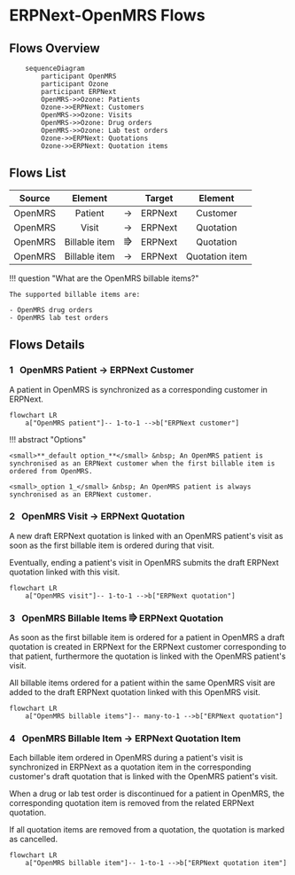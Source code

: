 # ERPNext-OpenMRS Flows

## Flows Overview

``` mermaid
    sequenceDiagram
        participant OpenMRS
        participant Ozone
        participant ERPNext
        OpenMRS->>Ozone: Patients
        Ozone->>ERPNext: Customers
        OpenMRS->>Ozone: Visits
        OpenMRS->>Ozone: Drug orders
        OpenMRS->>Ozone: Lab test orders
        Ozone->>ERPNext: Quotations
        Ozone->>ERPNext: Quotation items
```

## Flows List

|Source|Element| |Target|Element|
|:---:|:---:|:---:|:---:|:---:|
|OpenMRS|Patient|→|ERPNext|Customer|
|OpenMRS|Visit|→|ERPNext|Quotation|
|OpenMRS|Billable item|⭆|ERPNext|Quotation|
|OpenMRS|Billable item|→|ERPNext|Quotation item|


!!! question "What are the OpenMRS billable items?"

    The supported billable items are:

    - OpenMRS drug orders
    - OpenMRS lab test orders

## Flows Details

### **1** &nbsp; OpenMRS Patient → ERPNext Customer

A patient in OpenMRS is synchronized as a corresponding customer in ERPNext.

``` mermaid
flowchart LR
    a["OpenMRS patient"]-- 1-to-1 -->b["ERPNext customer"]
```

!!! abstract "Options"

    <small>**_default option_**</small> &nbsp; An OpenMRS patient is synchronised as an ERPNext customer when the first billable item is ordered from OpenMRS.

    <small>_option 1_</small> &nbsp; An OpenMRS patient is always synchronised as an ERPNext customer.

### **2** &nbsp; OpenMRS Visit → ERPNext Quotation

A new draft ERPNext quotation is linked with an OpenMRS patient's visit as soon as the first billable item is ordered during that visit.

Eventually, ending a patient's visit in OpenMRS submits the draft ERPNext quotation linked with this visit.

``` mermaid
flowchart LR
    a["OpenMRS visit"]-- 1-to-1 -->b["ERPNext quotation"]
```

### **3** &nbsp; OpenMRS Billable Items ⭆ ERPNext Quotation

As soon as the first billable item is ordered for a patient in OpenMRS a draft quotation is created in ERPNext for the ERPNext customer corresponding to that patient, furthermore the quotation is linked with the OpenMRS patient's visit.

All billable items ordered for a patient within the same OpenMRS visit are added to the draft ERPNext quotation
linked with this OpenMRS visit.

``` mermaid
flowchart LR
    a["OpenMRS billable items"]-- many-to-1 -->b["ERPNext quotation"]
```

### **4** &nbsp; OpenMRS Billable Item → ERPNext Quotation Item

Each billable item ordered in OpenMRS during a patient's visit is synchronized in ERPNext as a quotation item in the corresponding customer's draft quotation that is linked with the OpenMRS patient's visit.

When a drug or lab test order is discontinued for a patient in OpenMRS, the corresponding quotation item is removed from the related ERPNext quotation.

If all quotation items are removed from a quotation, the quotation is marked as cancelled.

``` mermaid
flowchart LR
    a["OpenMRS billable item"]-- 1-to-1 -->b["ERPNext quotation item"]
```
